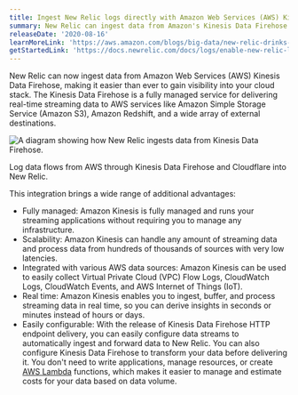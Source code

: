 ```yaml
---
title: Ingest New Relic logs directly with Amazon Web Services (AWS) Kinesis Data Firehose
summary: New Relic can ingest data from Amazon's Kinesis Data Firehose.
releaseDate: '2020-08-16'
learnMoreLink: 'https://aws.amazon.com/blogs/big-data/new-relic-drinks-straight-from-the-firehose-consuming-amazon-kinesis-data/'
getStartedLink: 'https://docs.newrelic.com/docs/logs/enable-new-relic-logs/1-enable-logs/stream-logs-using-kinesis-data-firehose'
---
```


New Relic can now ingest data from Amazon Web Services (AWS) Kinesis Data Firehose, making it easier than ever to gain visibility into your cloud stack. The Kinesis Data Firehose is a fully managed service for delivering real-time streaming data to AWS services like Amazon Simple Storage Service (Amazon S3), Amazon Redshift, and a wide array of external destinations.

![A diagram showing how New Relic ingests data from Kinesis Data Firehose.](./images/kinesis_data_firehose.png "A diagram of Kinesis Data Firehose.")

Log data flows from AWS through Kinesis Data Firehose and Cloudflare into New Relic.

This integration brings a wide range of additional advantages:

* Fully managed: Amazon Kinesis is fully managed and runs your streaming applications without requiring you to manage any infrastructure.
* Scalability: Amazon Kinesis can handle any amount of streaming data and process data from hundreds of thousands of sources with very low latencies.
* Integrated with various AWS data sources: Amazon Kinesis can be used to easily collect Virtual Private Cloud (VPC) Flow Logs, CloudWatch Logs, CloudWatch Events, and AWS Internet of Things (IoT).
* Real time: Amazon Kinesis enables you to ingest, buffer, and process streaming data in real time, so you can derive insights in seconds or minutes instead of hours or days.
* Easily configurable: With the release of Kinesis Data Firehose HTTP endpoint delivery, you can easily configure data streams to automatically ingest and forward data to New Relic. You can also configure Kinesis Data Firehose to transform your data before delivering it. You don't need to write applications, manage resources, or create [AWS Lambda](http://aws.amazon.com/lambda) functions, which makes it easier to manage and estimate costs for your data based on data volume.
